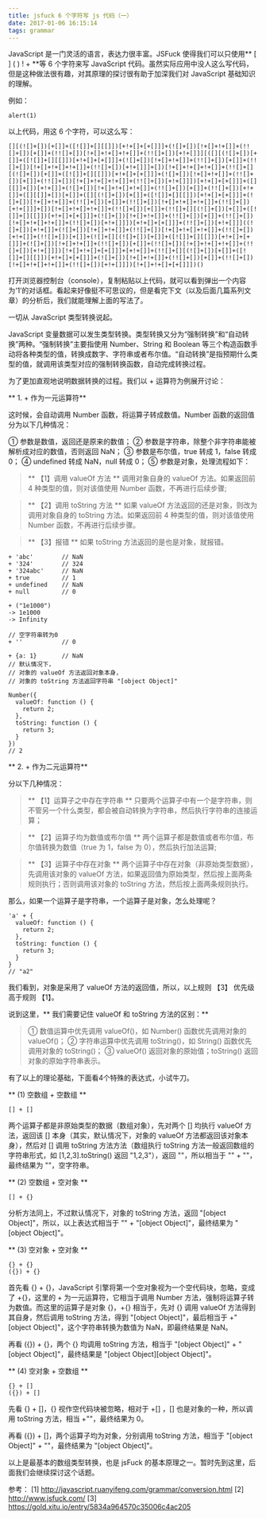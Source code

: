 ```yaml
---
title: jsfuck 6 个字符写 js 代码（一）
date: 2017-01-06 16:15:14
tags: grammar
---
```


JavaScript 是一门灵活的语言，表达力很丰富。JSFuck 使得我们可以只使用** [ ] ( ) ! + **等 6 个字符来写 JavaScript 代码。虽然实际应用中没人这么写代码，但是这种做法很有趣，对其原理的探讨很有助于加深我们对 JavaScript 基础知识的理解。

<!-- more -->

例如：

```
alert(1)
```

以上代码，用这 6 个字符，可以这么写：

```
[][(![]+[])[+[]]+([![]]+[][[]])[+!+[]+[+[]]]+(![]+[])[!+[]+!+[]]+(!![]+[])[+[]]+(!![]+[])[!+[]+!+[]+!+[]]+(!![]+[])[+!+[]]][([][(![]+[])[+[]]+([![]]+[][[]])[+!+[]+[+[]]]+(![]+[])[!+[]+!+[]]+(!![]+[])[+[]]+(!![]+[])[!+[]+!+[]+!+[]]+(!![]+[])[+!+[]]]+[])[!+[]+!+[]+!+[]]+(!![]+[][(![]+[])[+[]]+([![]]+[][[]])[+!+[]+[+[]]]+(![]+[])[!+[]+!+[]]+(!![]+[])[+[]]+(!![]+[])[!+[]+!+[]+!+[]]+(!![]+[])[+!+[]]])[+!+[]+[+[]]]+([][[]]+[])[+!+[]]+(![]+[])[!+[]+!+[]+!+[]]+(!![]+[])[+[]]+(!![]+[])[+!+[]]+([][[]]+[])[+[]]+([][(![]+[])[+[]]+([![]]+[][[]])[+!+[]+[+[]]]+(![]+[])[!+[]+!+[]]+(!![]+[])[+[]]+(!![]+[])[!+[]+!+[]+!+[]]+(!![]+[])[+!+[]]]+[])[!+[]+!+[]+!+[]]+(!![]+[])[+[]]+(!![]+[][(![]+[])[+[]]+([![]]+[][[]])[+!+[]+[+[]]]+(![]+[])[!+[]+!+[]]+(!![]+[])[+[]]+(!![]+[])[!+[]+!+[]+!+[]]+(!![]+[])[+!+[]]])[+!+[]+[+[]]]+(!![]+[])[+!+[]]]((![]+[])[+!+[]]+(![]+[])[!+[]+!+[]]+(!![]+[])[!+[]+!+[]+!+[]]+(!![]+[])[+!+[]]+(!![]+[])[+[]]+(![]+[][(![]+[])[+[]]+([![]]+[][[]])[+!+[]+[+[]]]+(![]+[])[!+[]+!+[]]+(!![]+[])[+[]]+(!![]+[])[!+[]+!+[]+!+[]]+(!![]+[])[+!+[]]])[!+[]+!+[]+[+[]]]+[+!+[]]+(!![]+[][(![]+[])[+[]]+([![]]+[][[]])[+!+[]+[+[]]]+(![]+[])[!+[]+!+[]]+(!![]+[])[+[]]+(!![]+[])[!+[]+!+[]+!+[]]+(!![]+[])[+!+[]]])[!+[]+!+[]+[+[]]])()
```

打开浏览器控制台（console），复制粘贴以上代码，就可以看到弹出一个内容为‘1’的对话框。看起来好像挺不可思议的，但是看完下文（以及后面几篇系列文章）的分析后，我们就能理解上面的写法了。

一切从 JavaScript 类型转换说起。

JavaScript 变量数据可以发生类型转换。类型转换又分为“强制转换”和“自动转换”两种。“强制转换”主要指使用 Number、String 和 Boolean 等三个构造函数手动将各种类型的值，转换成数字、字符串或者布尔值。“自动转换”是指预期什么类型的值，就调用该类型对应的强制转换函数，自动完成转换过程。

为了更加直观地说明数据转换的过程。我们以 + 运算符为例展开讨论：

** 1. + 作为一元运算符**

这时候，会自动调用 Number 函数，将运算子转成数值。Number 函数的返回值分为以下几种情况：

① 参数是数值，返回还是原来的数值；
② 参数是字符串，除整个非字符串能被解析成对应的数值，否则返回 NaN；
③ 参数是布尔值，true 转成 1，false 转成 0；
④ undefined 转成 NaN，null 转成 0；
⑤ 参数是对象，处理流程如下：

> ** 【1】调用 valueOf 方法 **
调用对象自身的 valueOf 方法。如果返回前 4 种类型的值，则对该值使用 Number 函数，不再进行后续步骤;

> ** 【2】调用 toString 方法 **
如果 valueOf 方法返回的还是对象，则改为调用对象自身的 toString 方法。如果返回前 4 种类型的值，则对该值使用 Number 函数，不再进行后续步骤。

> ** 【3】报错 **
如果 toString 方法返回的是也是对象，就报错。

```
+ 'abc'        // NaN
+ '324'        // 324
+ '324abc'     // NaN
+ true         // 1
+ undefined    // NaN
+ null         // 0

+ ("1e1000")
-> 1e1000
-> Infinity

// 空字符串转为0
+ ''           // 0

+ {a: 1}       // NaN
// 默认情况下，
// 对象的 valueOf 方法返回对象本身，
// 对象的 toString 方法返回字符串 "[object Object]"

Number({
  valueOf: function () {
    return 2;
  },
  toString: function () {
    return 3;
  }
})
// 2
```

** 2. + 作为二元运算符**

分以下几种情况：

> ** 【1】运算子之中存在字符串 **
只要两个运算子中有一个是字符串，则不管另一个什么类型，都会被自动转换为字符串，然后执行字符串的连接运算；

> ** 【2】运算子均为数值或布尔值 **
两个运算子都是数值或者布尔值，布尔值转换为数值（true 为 1，false 为 0），然后执行加法运算;

> ** 【3】运算子中存在对象 **
两个运算子中存在对象（非原始类型数据），先调用该对象的 valueOf 方法，如果返回值为原始类型，然后按上面两条规则执行；否则调用该对象的 toString 方法，然后按上面两条规则执行。

那么，如果一个运算子是字符串，一个运算子是对象，怎么处理呢？

```
'a' + {
  valueOf: function () {
    return 2;
  },
  toString: function () {
    return 3;
  }
}
// "a2"
```

我们看到，对象是采用了 valueOf 方法的返回值，所以，以上规则 【3】 优先级高于规则 【1】。

说到这里，** 我们需要记住 valueOf 和 toString 方法的区别：**

> ① 数值运算中优先调用 valueOf()，如 Number() 函数优先调用对象的 valueOf()；
> ② 字符串运算中优先调用 toString()，如 String() 函数优先调用对象的 toString()；
> ③ valueOf() 返回对象的原始值；toString() 返回对象的原始字符串表示。

有了以上的理论基础，下面看4个特殊的表达式，小试牛刀。

** (1) 空数组 + 空数组 **

```
[] + []
```

两个运算子都是非原始类型的数据（数组对象），先对两个 [] 均执行 valueOf 方法，返回该 [] 本身（其实，默认情况下，对象的 valueOf 方法都返回该对象本身），然后对 [] 调用 toString 方法方法（数组执行 toString 方法一般返回数组的字符串形式，如 [1,2,3].toString() 返回 "1,2,3"），返回 ""，所以相当于 "" + ""，最终结果为 ""，空字符串。

** (2) 空数组 + 空对象 **

```
[] + {}
```

分析方法同上，不过默认情况下，对象的 toString 方法，返回 "[object Object]"，所以，以上表达式相当于 "" + "[object Object]"，最终结果为 "[object Object]"。

** (3) 空对象 + 空对象 **

```
{} + {}
({}) + {}
```

首先看 {} + {}，JavaScript 引擎将第一个空对象视为一个空代码块，忽略，变成了 +{}，这里的 + 为一元运算符，它相当于调用 Number 方法，强制将运算子转为数值。而这里的运算子是对象 {}，+{} 相当于，先对 {} 调用 valueOf 方法得到其自身，然后调用 toString 方法，得到 "[object Object]"，最后相当于 +"[object Object]"，这个字符串转换为数值为 NaN，即最终结果是 NaN。

再看 ({}) + {}，两个 {} 均调用 toString 方法，相当于 "[object Object]" + "[object Object]"，最终结果是 "[object Object][object Object]"。

** (4) 空对象 + 空数组 **

```
{} + []
({}) + []
```

先看 {} + []，{} 视作空代码块被忽略，相对于 +[] ，[] 也是对象的一种，所以调用 toString 方法，相当 +""，最终结果为 0。

再看  ({}) + []，两个运算子均为对象，分别调用 toString 方法，相当于 "[object Object]" + ""，最终结果为 "[object Object]"。

以上是最基本的数组类型转换，也是 jsFuck 的基本原理之一。暂时先到这里，后面我们会继续探讨这个话题。

参考：
[1] http://javascript.ruanyifeng.com/grammar/conversion.html
[2] http://www.jsfuck.com/
[3] https://gold.xitu.io/entry/5834a964570c35006c4ac205


